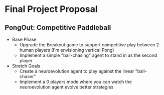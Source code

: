 Final Project Proposal
====

PongOut: Competitive Paddleball
----

* Base Phase
    * Upgrade the Breakout game to support competitive play between 2 human players (I'm envisioning vertical Pong)
    * Implement a simple "ball-chasing" agent to stand in as the second player
* Stretch Goals
    * Create a neuroevolution agent to play against the linear "ball-chaser"
    * Implement a 0 players mode where you can watch the neuroevolution agent evolve better strategies
